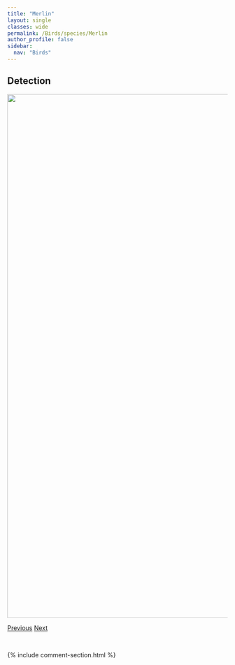 ```yaml
---
title: "Merlin"
layout: single
classes: wide
permalink: /Birds/species/Merlin
author_profile: false
sidebar:
  nav: "Birds"
---
```


<h2>Detection</h2>

<a href="https://drive.google.com/uc?export=view&id=1LHeZA0vybFsIAlGHigVBFgXdaoHWSqjg">
<img src="https://drive.google.com/uc?export=view&id=1LHeZA0vybFsIAlGHigVBFgXdaoHWSqjg" height = "1200" width = "800">
</a>


<a href="/DevelopmentWebsite/Birds/species/McCownsLongspur" class="pagination--pager" title="Rhynchophanes mccownii">Previous</a> <a href="/DevelopmentWebsite/Birds/species/MacgillivrayWarbler" class="pagination--pager" title="Geothlypis tolmiei">Next</a>

<p>&nbsp;</p>

{% include comment-section.html %}
